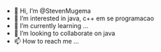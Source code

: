 - 👋 Hi, I’m @StevenMugema
- 👀 I’m interested in java, c++ em se programacao
- 🌱 I’m currently learning ...
- 💞️ I’m looking to collaborate on java
- 📫 How to reach me ...

<!---
StevenMugema/StevenMugema is a ✨ special ✨ repository because its `README.md` (this file) appears on your GitHub profile.
You can click the Preview link to take a look at your changes.
--->
